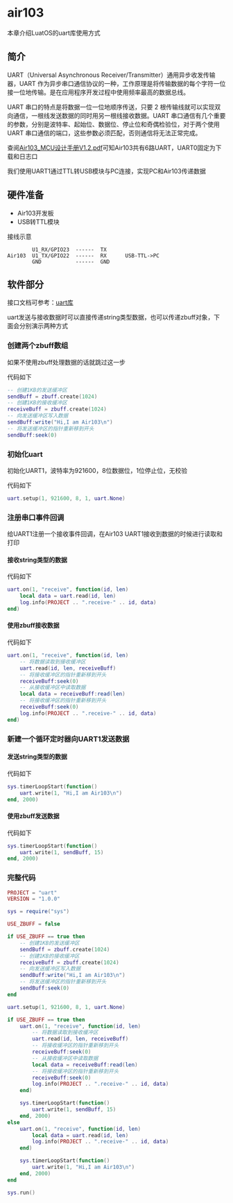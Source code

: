 # air103

本章介绍LuatOS的uart库使用方式

## 简介

UART（Universal Asynchronous Receiver/Transmitter）通用异步收发传输器，UART 作为异步串口通信协议的一种，工作原理是将传输数据的每个字符一位接一位地传输。是在应用程序开发过程中使用频率最高的数据总线。

UART 串口的特点是将数据一位一位地顺序传送，只要 2 根传输线就可以实现双向通信，一根线发送数据的同时用另一根线接收数据。UART 串口通信有几个重要的参数，分别是波特率、起始位、数据位、停止位和奇偶检验位，对于两个使用 UART 串口通信的端口，这些参数必须匹配，否则通信将无法正常完成。

查阅[Air103_MCU设计手册V1.2.pdf](https://cdn.openluat-luatcommunity.openluat.com/attachment/20211202193606476_Air103_MCU%E8%AE%BE%E8%AE%A1%E6%89%8B%E5%86%8CV1.2.pdf)可知Air103共有6路UART，UART0固定为下载和日志口

我们使用UART1通过TTL转USB模块与PC连接，实现PC和Air103传递数据

## 硬件准备

+ Air103开发板
+ USB转TTL模块

接线示意

```example
        U1_RX/GPIO23  ------  TX  
Air103  U1_TX/GPIO22  ------  RX      USB-TTL->PC
        GND           ------  GND
```

## 软件部分

接口文档可参考：[uart库](https://wiki.luatos.com/api/uart.html)

uart发送与接收数据时可以直接传递string类型数据，也可以传递zbuff对象，下面会分别演示两种方式

### 创建两个zbuff数组

如果不使用zbuff处理数据的话就跳过这一步

代码如下

```lua
-- 创建1KB的发送缓冲区
sendBuff = zbuff.create(1024)
-- 创建1KB的接收缓冲区
receiveBuff = zbuff.create(1024)
-- 向发送缓冲区写入数据
sendBuff:write("Hi,I am Air103\n")
-- 将发送缓冲区的指针重新移到开头
sendBuff:seek(0)
```

### 初始化uart

初始化UART1，波特率为921600，8位数据位，1位停止位，无校验

代码如下

```lua
uart.setup(1, 921600, 8, 1, uart.None)
```

### 注册串口事件回调

给UART1注册一个接收事件回调，在Air103 UART1接收到数据的时候进行读取和打印

#### 接收string类型的数据

代码如下

```lua
uart.on(1, "receive", function(id, len)
    local data = uart.read(id, len)
    log.info(PROJECT .. ".receive-" .. id, data)
end)

```

#### 使用zbuff接收数据

代码如下

```lua
uart.on(1, "receive", function(id, len)
    -- 将数据读取到接收缓冲区
    uart.read(id, len, receiveBuff)
    -- 将接收缓冲区的指针重新移到开头
    receiveBuff:seek(0)
    -- 从接收缓冲区中读取数据
    local data = receiveBuff:read(len)
    -- 将接收缓冲区的指针重新移到开头
    receiveBuff:seek(0)
    log.info(PROJECT .. ".receive-" .. id, data)
end)
```

### 新建一个循环定时器向UART1发送数据

#### 发送string类型的数据

代码如下

```lua
sys.timerLoopStart(function()
    uart.write(1, "Hi,I am Air103\n")
end, 2000)
```

#### 使用zbuff发送数据

代码如下

```lua
sys.timerLoopStart(function()
    uart.write(1, sendBuff, 15)
end, 2000)
```

### 完整代码

```lua
PROJECT = "uart"
VERSION = "1.0.0"

sys = require("sys")

USE_ZBUFF = false

if USE_ZBUFF == true then
    -- 创建1KB的发送缓冲区
    sendBuff = zbuff.create(1024)
    -- 创建1KB的接收缓冲区
    receiveBuff = zbuff.create(1024)
    -- 向发送缓冲区写入数据
    sendBuff:write("Hi,I am Air103\n")
    -- 将发送缓冲区的指针重新移到开头
    sendBuff:seek(0)
end

uart.setup(1, 921600, 8, 1, uart.None)

if USE_ZBUFF == true then
    uart.on(1, "receive", function(id, len)
        -- 将数据读取到接收缓冲区
        uart.read(id, len, receiveBuff)
        -- 将接收缓冲区的指针重新移到开头
        receiveBuff:seek(0)
        -- 从接收缓冲区中读取数据
        local data = receiveBuff:read(len)
        -- 将接收缓冲区的指针重新移到开头
        receiveBuff:seek(0)
        log.info(PROJECT .. ".receive-" .. id, data)
    end)

    sys.timerLoopStart(function()
        uart.write(1, sendBuff, 15)
    end, 2000)
else
    uart.on(1, "receive", function(id, len)
        local data = uart.read(id, len)
        log.info(PROJECT .. ".receive-" .. id, data)
    end)

    sys.timerLoopStart(function()
        uart.write(1, "Hi,I am Air103\n")
    end, 2000)
end

sys.run()

```
